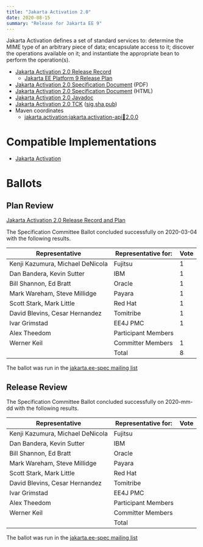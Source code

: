 ```yaml
---
title: "Jakarta Activation 2.0"
date: 2020-08-15
summary: "Release for Jakarta EE 9"
---
```

Jakarta Activation defines a set of standard services to: determine the
MIME type of an arbitrary piece of data; encapsulate access to it;
discover the operations available on it; and instantiate the
appropriate bean to perform the operation(s).

* [Jakarta Activation 2.0 Release Record](https://projects.eclipse.org/projects/ee4j.jaf/releases/2.0)
  * [Jakarta EE Platform 9 Release Plan](https://eclipse-ee4j.github.io/jakartaee-platform/jakartaee9/JakartaEE9ReleasePlan)
* [Jakarta Activation 2.0 Specification Document](./jakarta-activation-spec-2.0.pdf) (PDF)
* [Jakarta Activation 2.0 Specification Document](./jakarta-activation-spec-2.0.html) (HTML)
* [Jakarta Activation 2.0 Javadoc](./apidocs)
* [Jakarta Activation 2.0 TCK](https://download.eclipse.org/jakarta/activation/2.0/jakarta-activation-tck-2.0.0.zip) ([sig](https://download.eclipse.org/jakarta/activation/2.0/jakarta-activation-tck-2.0.0.zip.sig),[sha](https://download.eclipse.org/jakarta/activation/2.0/jakarta-activation-tck-2.0.0.zip.sha256),[pub](https://raw.githubusercontent.com/jakartaee/specification-committee/master/jakartaee-spec-committee.pub))
* Maven coordinates
  * [jakarta.activation:jakarta.activation-api:jar:2.0.0](https://search.maven.org/artifact/jakarta.activation/jakarta.activation-api/2.0.0/jar)


# Compatible Implementations

* [Jakarta Activation](https://eclipse-ee4j.github.io/jaf/)

# Ballots

## Plan Review

[Jakarta Activation 2.0 Release Record and Plan](https://projects.eclipse.org/projects/ee4j.jaf/releases/2.0/plan)

The Specification Committee Ballot concluded successfully on 2020-03-04 with the following results.

| Representative                                 | Representative for: | Vote |
|------------------------------------------------|---------------------|------|
| Kenji Kazumura, Michael DeNicola               | Fujitsu             |   1  |
| Dan Bandera, Kevin Sutter                      | IBM                 |   1  |
| Bill Shannon, Ed Bratt                         | Oracle              |   1  |
| Mark Wareham, Steve Millidge                   | Payara              |   1  |
| Scott Stark, Mark Little                       | Red Hat             |   1  |
| David Blevins, Cesar Hernandez                 | Tomitribe           |   1  |
| Ivar Grimstad                                  | EE4J PMC            |   1  |
| Alex Theedom                                   | Participant Members |      |
| Werner Keil                                    | Committer Members   |   1  |
|                                                | Total               |   8  |

The ballot was run in the [jakarta.ee-spec mailing list](https://www.eclipse.org/mhonarc/lists/jakarta.ee-spec/msg00629.html)

## Release Review

The Specification Committee Ballot concluded successfully on 2020-mm-dd with the following results.

| Representative                                 | Representative for: | Vote |
|------------------------------------------------|---------------------|------|
| Kenji Kazumura, Michael DeNicola               | Fujitsu             |      |
| Dan Bandera, Kevin Sutter                      | IBM                 |      |
| Bill Shannon, Ed Bratt                         | Oracle              |      |
| Mark Wareham, Steve Millidge                   | Payara              |      |
| Scott Stark, Mark Little                       | Red Hat             |      |
| David Blevins, Cesar Hernandez                 | Tomitribe           |      |
| Ivar Grimstad                                  | EE4J PMC            |      |
| Alex Theedom                                   | Participant Members |      |
| Werner Keil                                    | Committer Members   |      |
|                                                | Total               |      |

The ballot was run in the [jakarta.ee-spec mailing list]()